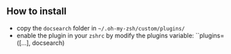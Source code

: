 ## How to install

- copy the `docsearch` folder in `~/.oh-my-zsh/custom/plugins/`
- enable the plugin in your `zshrc` by modify the plugins variable: ``plugins=([...], docsearch)
